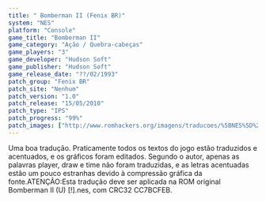 ```yaml
---
title: " Bomberman II (Fenix BR)"
system: "NES"
platform: "Console"
game_title: "Bomberman II"
game_category: "Ação / Quebra-cabeças"
game_players: "3"
game_developer: "Hudson Soft"
game_publisher: "Hudson Soft"
game_release_date: "??/02/1993"
patch_group: "Fenix BR"
patch_site: "Nenhum"
patch_version: "1.0"
patch_release: "15/05/2010"
patch_type: "IPS"
patch_progress: "99%"
patch_images: ["http://www.romhackers.org/imagens/traducoes/%5BNES%5D%20Bomberman%20II%20-%20Fenix%20BR%20-%201.png","http://www.romhackers.org/imagens/traducoes/%5BNES%5D%20Bomberman%20II%20-%20Fenix%20BR%20-%202.png","http://www.romhackers.org/imagens/traducoes/%5BNES%5D%20Bomberman%20II%20-%20Fenix%20BR%20-%203.png"]
---
```

Uma boa tradução. Praticamente todos os textos do jogo estão traduzidos e acentuados, e os gráficos foram editados. Segundo o autor, apenas as palavras player, draw e time não foram traduzidas, e as letras acentuadas estão um pouco estranhas devido à compressão gráfica da fonte.ATENÇÃO:Esta tradução deve ser aplicada na ROM original Bomberman II (U) [!].nes, com CRC32 CC7BCFEB.